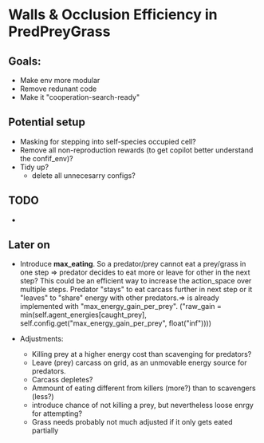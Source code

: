 # Walls & Occlusion Efficiency in PredPreyGrass

## Goals:
- Make env more modular
- Remove redunant code
- Make it "cooperation-search-ready"


## Potential setup
- Masking for stepping into self-species occupied cell?
- Remove all non-reproduction rewards (to get copilot better understand the confif_env)?
- Tidy up?
  - delete all unnecesarry configs?

## TODO
- 


## Later on
- Introduce **max_eating**. So a predator/prey cannot eat a prey/grass in one step => predator decides to eat more or leave for other in the next step? This could be an efficient way to increase the action_space over multiple steps. Predator "stays" to eat carcass further in next step or it "leaves" to "share" energy with other predators.=> is already implemented with "max_energy_gain_per_prey".
  ("raw_gain = min(self.agent_energies[caught_prey], self.config.get("max_energy_gain_per_prey", float("inf"))))



- Adjustments: 
  - Killing prey at a higher energy cost than scavenging for predators?
  - Leave (prey) carcass on grid, as an unmovable energy source for predators.
  - Carcass depletes?
  - Ammount of eating different from killers (more?) than to scavengers (less?)
  - introduce chance of not killing a prey, but nevertheless loose enrgy for attempting?
  - Grass needs probably not much adjusted if it only gets eated partially


